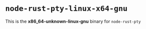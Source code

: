 # `node-rust-pty-linux-x64-gnu`

This is the **x86_64-unknown-linux-gnu** binary for `node-rust-pty`
